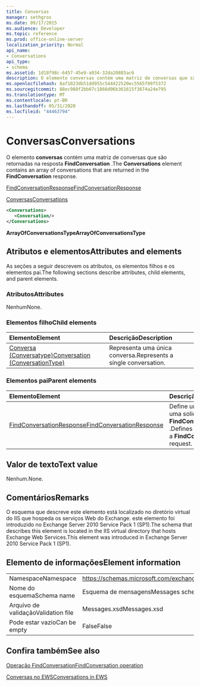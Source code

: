 ```yaml
---
title: Conversas
manager: sethgros
ms.date: 09/17/2015
ms.audience: Developer
ms.topic: reference
ms.prod: office-online-server
localization_priority: Normal
api_name:
- Conversations
api_type:
- schema
ms.assetid: 1d18f98c-6457-45e9-a934-32da20885ac6
description: O elemento conversas contém uma matriz de conversas que são retornadas na resposta FindConversation.
ms.openlocfilehash: 8af1023db51dd955c544422520ec5565f09f5372
ms.sourcegitcommit: 88ec988f2bb67c1866d06b361615f3674a24e795
ms.translationtype: MT
ms.contentlocale: pt-BR
ms.lasthandoff: 05/31/2020
ms.locfileid: "44463794"
---
```

# <a name="conversations"></a><span data-ttu-id="c2af0-103">Conversas</span><span class="sxs-lookup"><span data-stu-id="c2af0-103">Conversations</span></span>

<span data-ttu-id="c2af0-104">O elemento **conversas** contém uma matriz de conversas que são retornadas na resposta **FindConversation** .</span><span class="sxs-lookup"><span data-stu-id="c2af0-104">The **Conversations** element contains an array of conversations that are returned in the **FindConversation** response.</span></span> 
  
[<span data-ttu-id="c2af0-105">FindConversationResponse</span><span class="sxs-lookup"><span data-stu-id="c2af0-105">FindConversationResponse</span></span>](findconversationresponse.md)
  
[<span data-ttu-id="c2af0-106">Conversas</span><span class="sxs-lookup"><span data-stu-id="c2af0-106">Conversations</span></span>](conversations-ex15websvcsotherref.md)
  
```xml
<Conversations>
   <Conversation/>
</Conversations>
```

 <span data-ttu-id="c2af0-107">**ArrayOfConversationsType**</span><span class="sxs-lookup"><span data-stu-id="c2af0-107">**ArrayOfConversationsType**</span></span>
## <a name="attributes-and-elements"></a><span data-ttu-id="c2af0-108">Atributos e elementos</span><span class="sxs-lookup"><span data-stu-id="c2af0-108">Attributes and elements</span></span>

<span data-ttu-id="c2af0-109">As seções a seguir descrevem os atributos, os elementos filhos e os elementos pai.</span><span class="sxs-lookup"><span data-stu-id="c2af0-109">The following sections describe attributes, child elements, and parent elements.</span></span>
  
### <a name="attributes"></a><span data-ttu-id="c2af0-110">Atributos</span><span class="sxs-lookup"><span data-stu-id="c2af0-110">Attributes</span></span>

<span data-ttu-id="c2af0-111">Nenhum</span><span class="sxs-lookup"><span data-stu-id="c2af0-111">None.</span></span>
  
### <a name="child-elements"></a><span data-ttu-id="c2af0-112">Elementos filho</span><span class="sxs-lookup"><span data-stu-id="c2af0-112">Child elements</span></span>

|<span data-ttu-id="c2af0-113">**Elemento**</span><span class="sxs-lookup"><span data-stu-id="c2af0-113">**Element**</span></span>|<span data-ttu-id="c2af0-114">**Descrição**</span><span class="sxs-lookup"><span data-stu-id="c2af0-114">**Description**</span></span>|
|:-----|:-----|
|[<span data-ttu-id="c2af0-115">Conversa (Conversatype)</span><span class="sxs-lookup"><span data-stu-id="c2af0-115">Conversation (ConversationType)</span></span>](conversation-conversationtype.md) <br/> |<span data-ttu-id="c2af0-116">Representa uma única conversa.</span><span class="sxs-lookup"><span data-stu-id="c2af0-116">Represents a single conversation.</span></span>  <br/> |
   
### <a name="parent-elements"></a><span data-ttu-id="c2af0-117">Elementos pai</span><span class="sxs-lookup"><span data-stu-id="c2af0-117">Parent elements</span></span>

|<span data-ttu-id="c2af0-118">**Elemento**</span><span class="sxs-lookup"><span data-stu-id="c2af0-118">**Element**</span></span>|<span data-ttu-id="c2af0-119">**Descrição**</span><span class="sxs-lookup"><span data-stu-id="c2af0-119">**Description**</span></span>|
|:-----|:-----|
|[<span data-ttu-id="c2af0-120">FindConversationResponse</span><span class="sxs-lookup"><span data-stu-id="c2af0-120">FindConversationResponse</span></span>](findconversationresponse.md) <br/> |<span data-ttu-id="c2af0-121">Define uma resposta a uma solicitação **FindConversation** .</span><span class="sxs-lookup"><span data-stu-id="c2af0-121">Defines a response to a **FindConversation** request.</span></span>  <br/> |
   
## <a name="text-value"></a><span data-ttu-id="c2af0-122">Valor de texto</span><span class="sxs-lookup"><span data-stu-id="c2af0-122">Text value</span></span>

<span data-ttu-id="c2af0-123">Nenhum.</span><span class="sxs-lookup"><span data-stu-id="c2af0-123">None.</span></span>
  
## <a name="remarks"></a><span data-ttu-id="c2af0-124">Comentários</span><span class="sxs-lookup"><span data-stu-id="c2af0-124">Remarks</span></span>

<span data-ttu-id="c2af0-125">O esquema que descreve este elemento está localizado no diretório virtual do IIS que hospeda os serviços Web do Exchange. este elemento foi introduzido no Exchange Server 2010 Service Pack 1 (SP1).</span><span class="sxs-lookup"><span data-stu-id="c2af0-125">The schema that describes this element is located in the IIS virtual directory that hosts Exchange Web Services.This element was introduced in Exchange Server 2010 Service Pack 1 (SP1).</span></span>
  
## <a name="element-information"></a><span data-ttu-id="c2af0-126">Elemento de informações</span><span class="sxs-lookup"><span data-stu-id="c2af0-126">Element information</span></span>

|||
|:-----|:-----|
|<span data-ttu-id="c2af0-127">Namespace</span><span class="sxs-lookup"><span data-stu-id="c2af0-127">Namespace</span></span>  <br/> |https://schemas.microsoft.com/exchange/services/2006/messages  <br/> |
|<span data-ttu-id="c2af0-128">Nome do esquema</span><span class="sxs-lookup"><span data-stu-id="c2af0-128">Schema name</span></span>  <br/> |<span data-ttu-id="c2af0-129">Esquema de mensagens</span><span class="sxs-lookup"><span data-stu-id="c2af0-129">Messages schema</span></span>  <br/> |
|<span data-ttu-id="c2af0-130">Arquivo de validação</span><span class="sxs-lookup"><span data-stu-id="c2af0-130">Validation file</span></span>  <br/> |<span data-ttu-id="c2af0-131">Messages.xsd</span><span class="sxs-lookup"><span data-stu-id="c2af0-131">Messages.xsd</span></span>  <br/> |
|<span data-ttu-id="c2af0-132">Pode estar vazio</span><span class="sxs-lookup"><span data-stu-id="c2af0-132">Can be empty</span></span>  <br/> |<span data-ttu-id="c2af0-133">False</span><span class="sxs-lookup"><span data-stu-id="c2af0-133">False</span></span>  <br/> |
   
## <a name="see-also"></a><span data-ttu-id="c2af0-134">Confira também</span><span class="sxs-lookup"><span data-stu-id="c2af0-134">See also</span></span>



[<span data-ttu-id="c2af0-135">Operação FindConversation</span><span class="sxs-lookup"><span data-stu-id="c2af0-135">FindConversation operation</span></span>](findconversation-operation.md)


[<span data-ttu-id="c2af0-136">Conversas no EWS</span><span class="sxs-lookup"><span data-stu-id="c2af0-136">Conversations in EWS</span></span>](https://msdn.microsoft.com/library/91e64629-db6c-4c94-9dcb-d386232e8467%28Office.15%29.aspx)

